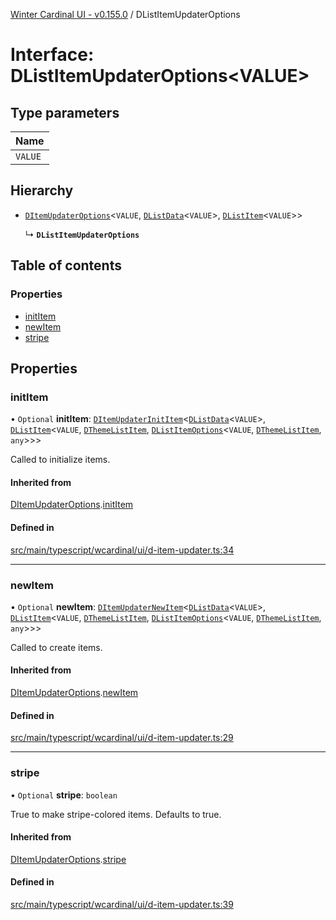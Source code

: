 [Winter Cardinal UI - v0.155.0](../index.md) / DListItemUpdaterOptions

# Interface: DListItemUpdaterOptions<VALUE\>

## Type parameters

| Name |
| :------ |
| `VALUE` |

## Hierarchy

- [`DItemUpdaterOptions`](DItemUpdaterOptions.md)<`VALUE`, [`DListData`](DListData.md)<`VALUE`\>, [`DListItem`](../classes/DListItem.md)<`VALUE`\>\>

  ↳ **`DListItemUpdaterOptions`**

## Table of contents

### Properties

- [initItem](DListItemUpdaterOptions.md#inititem)
- [newItem](DListItemUpdaterOptions.md#newitem)
- [stripe](DListItemUpdaterOptions.md#stripe)

## Properties

### initItem

• `Optional` **initItem**: [`DItemUpdaterInitItem`](../index.md#ditemupdaterinititem)<[`DListData`](DListData.md)<`VALUE`\>, [`DListItem`](../classes/DListItem.md)<`VALUE`, [`DThemeListItem`](DThemeListItem.md), [`DListItemOptions`](DListItemOptions.md)<`VALUE`, [`DThemeListItem`](DThemeListItem.md), `any`\>\>\>

Called to initialize items.

#### Inherited from

[DItemUpdaterOptions](DItemUpdaterOptions.md).[initItem](DItemUpdaterOptions.md#inititem)

#### Defined in

[src/main/typescript/wcardinal/ui/d-item-updater.ts:34](https://github.com/winter-cardinal/winter-cardinal-ui/blob/v0.155.0/src/main/typescript/wcardinal/ui/d-item-updater.ts#L34)

___

### newItem

• `Optional` **newItem**: [`DItemUpdaterNewItem`](../index.md#ditemupdaternewitem)<[`DListData`](DListData.md)<`VALUE`\>, [`DListItem`](../classes/DListItem.md)<`VALUE`, [`DThemeListItem`](DThemeListItem.md), [`DListItemOptions`](DListItemOptions.md)<`VALUE`, [`DThemeListItem`](DThemeListItem.md), `any`\>\>\>

Called to create items.

#### Inherited from

[DItemUpdaterOptions](DItemUpdaterOptions.md).[newItem](DItemUpdaterOptions.md#newitem)

#### Defined in

[src/main/typescript/wcardinal/ui/d-item-updater.ts:29](https://github.com/winter-cardinal/winter-cardinal-ui/blob/v0.155.0/src/main/typescript/wcardinal/ui/d-item-updater.ts#L29)

___

### stripe

• `Optional` **stripe**: `boolean`

True to make stripe-colored items. Defaults to true.

#### Inherited from

[DItemUpdaterOptions](DItemUpdaterOptions.md).[stripe](DItemUpdaterOptions.md#stripe)

#### Defined in

[src/main/typescript/wcardinal/ui/d-item-updater.ts:39](https://github.com/winter-cardinal/winter-cardinal-ui/blob/v0.155.0/src/main/typescript/wcardinal/ui/d-item-updater.ts#L39)
